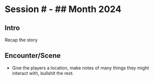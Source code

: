# Session # - ## Month 2024

## Intro

Recap the story
## Encounter/Scene

- Give the players a location, make notes of many things they might interact with, bullshit the rest.

